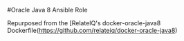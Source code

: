 #Oracle Java 8 Ansible Role

Repurposed from the [RelateIQ's docker-oracle-java8 Dockerfile(https://github.com/relateiq/docker-oracle-java8)
